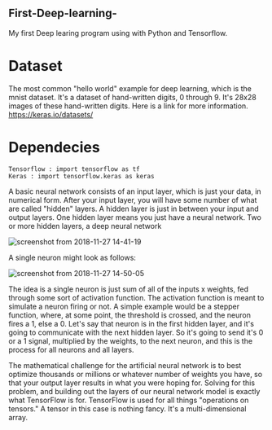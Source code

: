 ## First-Deep-learning-
 My first Deep learing program using with Python and Tensorflow.
# Dataset 
   The most common "hello world" example for deep learning, which is the mnist dataset. 
   It's a dataset of hand-written digits, 0 through 9. It's 28x28 images of these hand-written digits.
   Here is a link for more information.   https://keras.io/datasets/  
# Dependecies
    Tensorflow : import tensorflow as tf
    Keras : import tensorflow.keras as keras
            
A basic neural network consists of an input layer, which is just your data, in numerical form. After your input layer, you will have some number of what are called "hidden" layers. A hidden layer is just in between your input and output layers. One hidden layer means you just have a neural network. Two or more hidden layers, a deep neural network

![screenshot from 2018-11-27 14-41-19](https://user-images.githubusercontent.com/27012182/49071308-ac328700-f253-11e8-9f52-6d60c11122d3.png)


A single neuron might look as follows:

![screenshot from 2018-11-27 14-50-05](https://user-images.githubusercontent.com/27012182/49071337-bf455700-f253-11e8-8f30-45774c1806bb.png)

The idea is a single neuron is just sum of all of the inputs x weights, fed through some sort of activation function. The activation function is meant to simulate a neuron firing or not. A simple example would be a stepper function, where, at some point, the threshold is crossed, and the neuron fires a 1, else a 0. Let's say that neuron is in the first hidden layer, and it's going to communicate with the next hidden layer. So it's going to send it's 0 or a 1 signal, multiplied by the weights, to the next neuron, and this is the process for all neurons and all layers.

The mathematical challenge for the artificial neural network is to best optimize thousands or millions or whatever number of weights you have, so that your output layer results in what you were hoping for. Solving for this problem, and building out the layers of our neural network model is exactly what TensorFlow is for. TensorFlow is used for all things "operations on tensors." A tensor in this case is nothing fancy. It's a multi-dimensional array.
